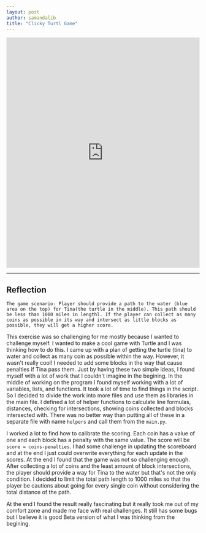 ```yaml
---
layout: post
author: samandalib
title: "Clicky Turtl Game"
---
```

<iframe src="https://trinket.io/embed/python/5c1750ca92" width="100%" height="600" frameborder="0" marginwidth="0" marginheight="0" allowfullscreen></iframe>

---
Reflection
---
`The game scenario: Player should provide a path to the water (blue area on the top) for Tina(the turtle in the middle). This path should be less than 1000 miles in lengthl. If the player
can collect as many coins as possible in its way and intersect as little blocks as possible, they will get a higher score.`

This exercise was so challenging for me mostly because I wanted to challenge myself. I wanted to make a cool game with Turtle and I was thinking how to do this. I came up with a plan
of getting the turtle (tina) to water and collect as many coin as possible within the way. However, it wasn't really cool! I needed to add some blocks in the way that cause penalties
if Tina pass them. Just by having these two simple ideas, I found myself with a lot of work that I couldn't imagine in the begining. In the middle of working on the program I found myself
working with a lot of variables, lists, and functions. It took a lot of time to find things in the script. So I decided to divide the work into more files and use them as libraries in the main
file. I defined a lot of helper functions to calculate line formulas, distances, checking for intersections, showing coins collected and blocks intersected with. There was no better way
than putting all of these in a separate file with name `helpers` and call them from the `main.py`.

I worked a lot to find how to calibrate the scoring. Each coin has a value of one and each block has a penalty with the same value. The score will be `score = coins-penalties`. I had some
challenge in updating the scoreboard and at the end I just could overwrite everything for each update in the scores. At the end I found that the game was not so challenging enough.
After collecting a lot of coins and the least amount of block intersections, the player should provide a way for Tina to the water but that's not the only condition. I decided to limit
the total path length to 1000 miles so that the player be cautions about going for every single coin without considering the total distance of the path.

At the end I found the result really fascinating but it really took me out of my comfort zone and made me face with real challenges. It still has some bugs but I believe it is good Beta version
of what I was thinking from the begining.

